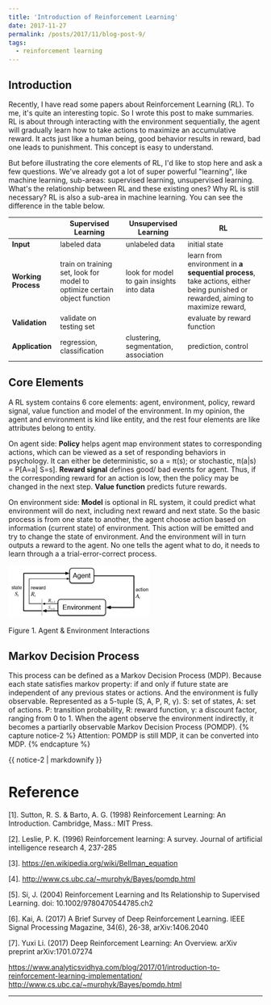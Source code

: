 ```yaml
---
title: 'Introduction of Reinforcement Learning'
date: 2017-11-27
permalink: /posts/2017/11/blog-post-9/
tags:
  - reinforcement learning
---
```


## Introduction
Recently, I have read some papers about Reinforcement Learning (RL). To me, it's quite an interesting topic. So I wrote this post to make summaries. RL is about through interacting with the environment sequentially, the agent will gradually learn how to take actions to maximize an accumulative reward. It acts just like a human being, good behavior results in reward, bad one leads to punishment. This concept is easy to understand. 

But before illustrating the core elements of RL, I'd like to stop here and ask a few questions. We've already got a lot of super powerful "learning", like machine learning, sub-areas: supervised learning, unsupervised learning. What's the relationship between RL and these existing ones? Why RL is still necessary? RL is also a sub-area in machine learning. You can see the difference in the table below.
 
|      | Supervised Learning | Unsupervised Learning    |         RL                     |
|----- |-------------------       | --------------------------| --------------------------------------- |
|**Input** | labeled data             | unlabeled data            | initial state           |
|**Working Process**| train on training set, look for model to optimize certain object function   | look for model to gain insights into data                 | learn from environment in **a sequential process**, take actions, either being punished or rewarded, aiming to maximize reward,             |
|**Validation**  | validate on testing set |             | evaluate by reward function                    |
|**Application** | regression, classification| clustering, segmentation, association| prediction, control|

## Core Elements
A RL system contains 6 core elements: agent, environment, policy, reward signal, value function and model of the environment. In my opinion, the agent and environment is kind like entity, and the rest four elements are like attributes belong to entity. 

On agent side: **Policy** helps agent map environment states to corresponding actions, which can be viewed as a set of responding behaviors in psychology. It can either be deterministic, so a = π(s); or stochastic, π(a\|s) = P[A=a| S=s]. **Reward signal** defines good/ bad events for agent. Thus, if the corresponding reward for an action is low, then the policy may be changed in the next step. **Value function** predicts future rewards. 

On environment side: **Model** is optional in RL system, it could predict what environment will do next, including next reward and next state. So the basic process is from one state to another, the agent choose action based on information (current state) of environment. This action will be emitted and try to change the state of environment. And the environment will in turn outputs a reward to the agent. No one tells the agent what to do, it needs to learn through a a trial-error-correct process.

<p float="left">
  <img src="/images/rl1.png" width="280" />
</p>
Figure 1. Agent & Environment Interactions

## Markov Decision Process
This process can be defined as a Markov Decision Process (MDP). Because each state satisfies markov property: if and only if future state are independent of any previous states or actions. And the environment is fully observable. Represented as a 5-tuple (S, A, P, R, γ). S: set of states, A: set of actions. P: transition probability, R: reward function, γ: a discount factor, ranging from 0 to 1. When the agent observe the environment indirectly, it becomes a partiarlly observable Markov Decision Process (POMDP).
{% capture notice-2 %}
Attention: POMDP is still MDP, it can be converted into MDP.
{% endcapture %}
<div class="notice--warning">{{ notice-2 | markdownify }}</div>

Reference
========
[1]. Sutton, R. S. & Barto, A. G. (1998) Reinforcement Learning: An Introduction. Cambridge, Mass.: MIT Press.

[2]. Leslie, P. K. (1996) Reinforcement learning: A survey. Journal of artificial intelligence research 4, 237-285

[3]. https://en.wikipedia.org/wiki/Bellman_equation

[4]. http://www.cs.ubc.ca/~murphyk/Bayes/pomdp.html

[5]. Si, J. (2004) Reinforcement Learning and Its Relationship to Supervised Learning. doi: 10.1002/9780470544785.ch2

[6]. Kai, A. (2017) A Brief Survey of Deep Reinforcement Learning. IEEE Signal Processing Magazine, 34(6), 26-38, arXiv:1406.2040

[7]. Yuxi Li. (2017) Deep Reinforcement Learning: An Overview. arXiv preprint arXiv:1701.07274

https://www.analyticsvidhya.com/blog/2017/01/introduction-to-reinforcement-learning-implementation/
http://www.cs.ubc.ca/~murphyk/Bayes/pomdp.html

------